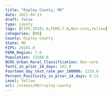 ```yaml
---
title: "Ripley County, MO"
date: 2021-04-21
draft: false
type: county
tags: [FIPS:29181.0,FEMA:7.0,Non-core,Yellow]
categories: [MO]
County: Ripley County
State: MO
FIPS: 29181.0
FEMA_Region: 7.0
Population: 13288.0
NCHS_Urban_Rural_Classification: Non-core
Tests_in_prior_14_days: 162.0
Fourteen_day_test_rate_per_100000: 1219.0
Percent_Positivity_in_prior_14_days: 0.13
Level: Yellow
url: /states/MO/ripley-county
---
```



